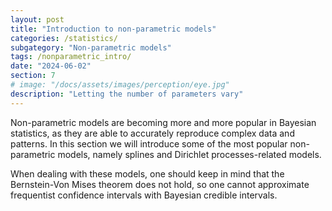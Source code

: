```yaml
---
layout: post
title: "Introduction to non-parametric models"
categories: /statistics/
subgategory: "Non-parametric models"
tags: /nonparametric_intro/
date: "2024-06-02"
section: 7
# image: "/docs/assets/images/perception/eye.jpg"
description: "Letting the number of parameters vary"
---
```


Non-parametric models are becoming more and more popular in Bayesian
statistics, as they are able to accurately reproduce complex data
and patterns.
In this section we will introduce some of the most popular
non-parametric models, namely splines and Dirichlet processes-related
models.

When dealing with these models, one should keep in mind that
the Bernstein-Von Mises theorem does not hold, so one cannot
approximate frequentist confidence intervals with Bayesian
credible intervals.